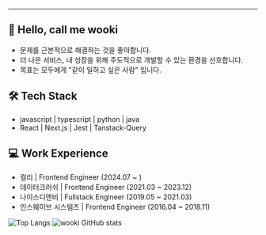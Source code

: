 <!--![title](https://capsule-render.vercel.app/api?type=transparent&fontSize=90&fontColor=703ee5&height=300&section=header&text=Frontend%20spaces&desc=developed%20by%20wooki&descAlignY=70&descAlign=78) -->

---

## 👋 Hello, call me wooki
- 문제를 근본적으로 해결하는 것을 좋아합니다.
- 더 나은 서비스, 내 성장을 위해 주도적으로 개발할 수 있는 환경을 선호합니다.
- 목표는 모두에게 "같이 일하고 싶은 사람" 입니다.

## 🛠 Tech Stack
- javascript | typescript | python | java
- React | Next.js | Jest | Tanstack-Query

## 💻 Work Experience
- 컬리 | Frontend Engineer (2024.07 ~ )
- 데이터크러쉬 | Frontend Engineer (2021.03 ~ 2023.12)
- 나이스디앤비 | Fullstack Engineer (2019.05 ~ 2021.03)
- 인스웨이브 시스템즈 | Frontend Engineer (2016.04 ~ 2018.11)

![Top Langs](https://github-readme-stats.vercel.app/api/top-langs/?username=wookiya1364&layout=compact)
![wooki GitHub stats](https://github-readme-stats.vercel.app/api?username=wookiya1364&show_icons=true&theme=transparent)

<!--
**wookiya1364/wookiya1364**is a _special_ ✨ repository because its `README.md` (this file) appears on your GitHub profile.

Here are some ideas to get you started:

- 🔭 I’m currently working on ...
- 🌱 I’m currently learning ...
- 👯 I’m looking to collaborate on ...
- 🤔 I’m looking for help with ...
- 💬 Ask me about ...
- 📫 How to reach me: ...
- 😄 Pronouns: ...
- ⚡ Fun fact: ...
-->
